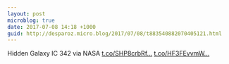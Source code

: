 ```yaml
---
layout: post
microblog: true
date: 2017-07-08 14:18 +1000
guid: http://desparoz.micro.blog/2017/07/08/t883540882070405121.html
---
```

Hidden Galaxy IC 342 via NASA [t.co/SHP8crbRf...](https://t.co/SHP8crbRff) [t.co/HF3FEvvmW...](https://t.co/HF3FEvvmWE)
